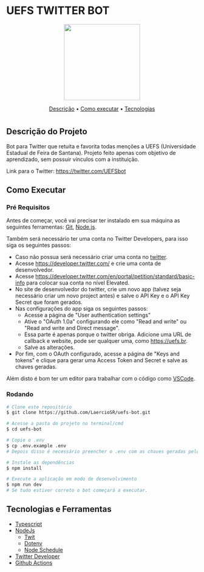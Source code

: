 # UEFS TWITTER BOT

<div align="center">
  <img src="https://user-images.githubusercontent.com/32028338/146657744-c3a0f70b-90fd-499f-bedc-3b667cf2526a.png" height="200em"/>
</div>

<p align="center">
 <a href="#descrição-do-projeto">Descrição</a> •
 <a href="#como-executar">Como executar</a> •
 <a href="#tecnologias-e-ferramentas">Tecnologias</a>
</p>

#

## Descrição do Projeto

Bot para Twitter que retuíta e favorita todas menções a UEFS (Universidade Estadual de Feira de Santana). Projeto feito apenas com objetivo de aprendizado, sem possuir vínculos com a instituição.

Link para o Twitter: <https://twitter.com/UEFSbot>

## Como Executar

### Pré Requisitos

Antes de começar, você vai precisar ter instalado em sua máquina as seguintes ferramentas:
[Git](https://git-scm.com), [Node.js](https://nodejs.org/en/).

Também será necessário ter uma conta no Twitter Developers, para isso siga os seguintes passos:

* Caso não possua será necessário criar uma conta no [twitter](https://twitter.com/).
* Acesse <https://developer.twitter.com/> e crie uma conta de desenvolvedor.
* Acesse <https://developer.twitter.com/en/portal/petition/standard/basic-info> para colocar sua conta no nível Elevated.
* No site de desenvolvedor do twitter, crie um novo app (talvez seja necessário criar um novo project antes) e salve o API Key e o API Key Secret que foram gerados.
* Nas configurações do app siga os seguintes passos:
  * Acesse a página de "User authentication settings"
  * Ative o "OAuth 1.0a" configurando ele como "Read and write" ou "Read and write and Direct message".
  * Essa parte é apenas porque o twitter obriga. Adicione uma URL de callback e website, pode ser qualquer uma, como <https://uefs.br>.
  * Salve as alterações.
* Por fim, com o OAuth configurado, acesse a página de "Keys and tokens" e clique para gerar uma Access Token and Secret e salve as chaves geradas.

Além disto é bom ter um editor para trabalhar com o código como [VSCode](https://code.visualstudio.com/).

### Rodando

```bash
# Clone este repositório
$ git clone https://github.com/LaercioSR/uefs-bot.git

# Acesse a pasta do projeto no terminal/cmd
$ cd uefs-bot

# Copie o .env
$ cp .env.example .env
# Depois disso é necessário preencher o .env com as chaves geradas pelo twitter.

# Instale as dependências
$ npm install

# Execute a aplicação em modo de desenvolvimento
$ npm run dev
# Se tudo estiver correto o bot começará a executar.
```

## Tecnologias e Ferramentas

* [Typescript](https://www.typescriptlang.org/)
* [NodeJs](https://nodejs.org/)
  * [Twit](https://github.com/ttezel/twit)
  * [Dotenv](https://github.com/motdotla/dotenv)
  * [Node Schedule](https://github.com/node-schedule/node-schedule)
* [Twitter Developer](https://developer.twitter.com/)
* [Github Actions](https://github.com/features/actions)
